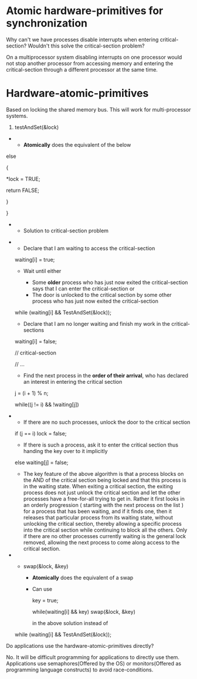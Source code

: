 # Atomic hardware-primitives for synchronization

Why can't we have processes disable interrupts when entering
critical-section? Wouldn't this solve the critical-section problem?

On a multiprocessor system disabling interrupts on one processor would
not stop another processor from accessing memory and entering the
critical-section through a different processor at the same time.

# Hardware-atomic-primitives

Based on locking the shared memory bus. This will work for
multi-processor systems.

1.  testAndSet(&lock)

-   -   **Atomically** does the equivalent of the below

else

{

\*lock = TRUE;

return FALSE;

}

}

-   -   Solution to critical-section problem

<!-- -->

-   -   Declare that I am waiting to access the critical-section

    waiting\[i\] = true;

    -   Wait until either

        -   Some **older** process who has just now exited the
            critical-section says that I can enter the critical-section
            or
        -   The door is unlocked to the critical section by some other
            process who has just now exited the critical-section

    while (waiting\[i\] && TestAndSet(&lock));

    -   Declare that I am no longer waiting and finish my work in the
        critical-sections

    waiting\[i\] = false;

    // critical-section

    // ...

    -   Find the next process in the **order of their arrival**, who has
        declared an interest in entering the critical section

    j = (i + 1) % n;

    while((j != i) && !waiting\[j\])

-   -   If there are no such processes, unlock the door to the critical
        section

    if (j == i) lock = false;

    -   If there is such a process, ask it to enter the critical section
        thus handing the key over to it implicitly

    else waiting\[j\] = false;

    -   The key feature of the above algorithm is that a process blocks
        on the AND of the critical section being locked and that this
        process is in the waiting state. When exiting a critical
        section, the exiting process does not just unlock the critical
        section and let the other processes have a free-for-all trying
        to get in. Rather it first looks in an orderly progression (
        starting with the next process on the list ) for a process that
        has been waiting, and if it finds one, then it releases that
        particular process from its waiting state, without unlocking the
        critical section, thereby allowing a specific process into the
        critical section while continuing to block all the others. Only
        if there are no other processes currently waiting is the general
        lock removed, allowing the next process to come along access to
        the critical section.

-   -   swap(&lock, &key)

        -   **Atomically** does the equivalent of a swap

        -   Can use

            key = true;

            while(waiting\[i\] && key) swap(&lock, &key)

            in the above solution instead of

    while (waiting\[i\] && TestAndSet(&lock));

Do applications use the hardware-atomic-primitives directly?

No. It will be difficult programming for applications to directly use
them. Applications use semaphores(Offered by the OS) or monitors(Offered
as programming language constructs) to avoid race-conditions.
